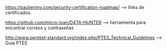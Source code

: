 https://pauljerimy.com/security-certification-roadmap/ --> links de certificados.

https://github.com/micro-joan/D4TA-HUNTER --> herramienta para encontrar correos y contraseñas 

http://www.pentest-standard.org/index.php/PTES_Technical_Guidelines --> Guia PTES